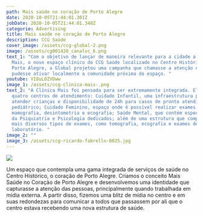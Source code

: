 ```yaml
---
path: Mais saúde no coração de Porto Alegre
date: 2020-10-05T21:44:01.301Z
jobDate: 2020-10-05T21:44:01.348Z
categorie: Advertising
title: Mais saúde no coração de Porto Alegre
description: CCG Saúde
cover_image: /assets/ccg-global-2.png
image: /assets/cg001420_canalvc_6.png
text_1: "Com o objetivo de lançar de maneira relevante para a cidade a Clínica
  Mais, o novo espaço clínico do CCG Saúde localizado no Centro Histórico de
  Porto Alegre, a Global projetou uma campanha que chamasse a atenção nas ruas e
  pudesse ativar localmente a comunidade próxima do espaço. "
youtube: VI8uLOZVDww
image_1: /assets/ccg-clinica-mais-.png
text_2: "A Clínica Mais foi pensada para ser extremamente integrada. Ela possui
  quatro centros de atendimento: Cuidado Infantil, uma infraestrutura para
  atender crianças e disponibilidade de 24h para casos de pronto atendimento
  pediátrico; Cuidado Feminino, espaço onde é possível realizar exames como
  mamografia, desintometria e ecografia; Saúde Mental, que contém especialistas
  da Psiquiatria e Psicologia dedicados; além de uma estrutura que comporta os
  mais diversos tipos de exames, como tomografia, ecografia e exames de
  laboratório. "
image_2: ""
image_3: /assets/ccg-ricardo-fabrello-0025.jpg
---
```

![](/assets/an-pag-clinica-mais-o-sul_digital.png)

Um espaço que contempla uma gama integrada de serviços de saúde no Centro Histórico, o coração de Porto Alegre. Criamos o conceito Mais Saúde no Coração de Porto Alegre e desenvolvemos uma identidade que capturasse a atenção das pessoas, principalmente quando trabalhada em mídia externa. A partir disso, fizemos uma blitz de mídia no centro e em suas redondezas para comunicar a todos que passassem por ali que o centro estava recebendo uma nova estrutura de saúde.

![]()

![]()

![]()